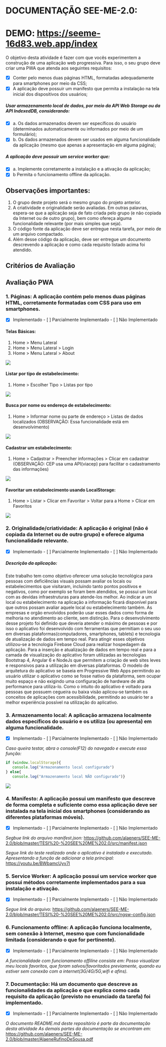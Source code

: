 # DOCUMENTAÇÃO SEE-ME-2.0: 
# DEMO: https://seeme-16d83.web.app/index
 
O objetivo desta atividade é fazer com que vocês experimentem a construção de uma aplicação web progressiva.
Para isso, o seu grupo deve criar uma PWA que atenda aos seguintes requisitos:

 - [x] Conter pelo menos duas páginas HTML, formatadas adequadamente para smartphones por meio da CSS;
 - [x] A aplicação deve possuir um manifesto que permita a instalação na tela inicial dos dispositivos dos usuários;

##### Usar armazenamento local de dados, por meio da API Web Storage ou da API IndexedDB, considerando:
- [x] a. Os dados armazenados devem ser específicos do usuário (determinados automaticamente ou informados por meio de um formulário);
- [x] b. Os dados armazenados devem ser usados em alguma funcionalidade da aplicação (mesmo que apenas a apresentação em alguma página);

##### A aplicação deve possuir um service worker que:
- [x] a. Implemente corretamente a instalação e a ativação da aplicação;
- [x] b Permita o funcionamento offline da aplicação.

## Observações importantes:

1. O grupo deste projeto será o mesmo grupo do projeto anterior.
2. A criatividade e originalidade serão avaliadas. Em outras palavras, espera-se que a aplicação seja de fato criada pelo grupo (e não copiada da Internet ou de outro grupo), bem como ofereça alguma funcionalidade relevante (por mais simples que seja).
3. O código fonte da aplicação deve ser entregue nesta tarefa, por meio de um arquivo compactado.
4. Além desse código da aplicação, deve ser entregue um documento descrevendo a aplicação e como cada requisito listado acima foi atendido.

## Critérios de Avaliação
## Avaliação PWA

### 1. Páginas: A aplicação contém pelo menos duas páginas HTML, corretamente formatadas com CSS para uso em smartphones.
- [x] Implementado - [ ] Parcialmente Implementado - [ ] Não Implementado

#### Telas Básicas: 
1. Home > Menu Lateral 
2. Home > Menu Lateral > Login 
3. Home > Menu Lateral > About

![](TelasBasicas.gif)

#### Listar por tipo de estabelecimento: 
1. Home > Escolher Tipo > Listas por tipo

![](ListarTipo.gif)

#### Busca por nome ou endereço de estabelecimento: 
1. Home > Informar nome ou parte de endereço > Listas de dados localizados (OBSERVAÇÃO: Essa funcionalidade está em desenvolvimento)

![](BuscaPorNomeOuEndereco.gif)

#### Cadastrar um estabelecimento: 
1. Home > Cadastrar > Preencher informações > Clicar em cadastrar (OBSERVAÇÃO: CEP usa uma API(viacep) para facilitar o cadastramento das informações)

![](Cadastro.gif)

#### Favoritar um estabelecimento usando LocalStorage: 
1. Home > Listar > Clicar em Favoritar > Voltar para a Home > Clicar em Favoritos

![](FavoritosComLocalStorage.gif)

### 2. Originalidade/criatividade: A aplicação é original (não é copiada da Internet ou de outro grupo) e oferece alguma funcionalidade relevante.
- [x] Implementado - [ ] Parcialmente Implementado - [ ] Não Implementado
##### Descrição da aplicação: 

Este trabalho tem como objetivo oferecer uma solução tecnológica para pessoas com deficiências visuais possam avaliar os locais ou estabelecimentos que visitaram, incluindo tanto pontos positivos e negativos, como por exemplo se foram bem atendidos, se possui um local com as devidas infraestruturas para atende-los melhor. Ao indicar a um local ou estabelecimento na aplicação a informação ficará disponível para que outros possam avaliar aquele local ou estabelecimento também. As empresas e orgão envolvidos poderão usar esses dados como forma de melhoria no atendimento ao cliente, sem distinção. Para o desenvolvimento desse projeto foi definido que deveria atender o máximo de pessoas e por isso o aplicativo foi desenvolvido com ferramentas que permitiam o seu uso em diversas plataformas(computadores, smartphones, tablets) e tecnologia de atualização de dados em tempo real. Para atingir esses objetivos utilizou-se a tecnologia Firebase Cloud para realizar hospedagem da aplicação. Para a inserção e atualização de dados em tempo real e para a camada de visualização do aplicativo foram utilizadas as tecnologias Bootstrap 4, Angular 6 e NodeJs que permitem a criação de web sites leves e responsivos para a utilização em diversas plataformas. O modelo de arquitetura do aplicativo se baseia em
Progressive Web Apps permitindo ao usuário utilizar o aplicativo como se fosse nativo da plataforma, sem ocupar muito espaço e não exigindo uma configuração de hardware de alta performance para utiliza-lo. Como o intuito do aplicativo é voltado para pessoas
que possuem cegueira ou baixa visão aplicou-se também os conceitos de aplicações com acessibilidade, permitindo ao usuário ter a melhor experiência possível na utilização do aplicativo.

### 3. Armazenamento local: A aplicação armazena localmente dados específicos do usuário e os utiliza (ou apresenta) em alguma funcionalidade.
- [x] Implementado - [ ] Parcialmente Implementado - [ ] Não Implementado

*Caso queira testar, abra o console(F12) do navegado e execute essa função:*

```javaScript
if (window.localStorage){ 
   console.log("Armazenamento local configurado")
} else{ 
   console.log("Armazenamento local NÃO configurado")}
```

![](FavoritosComLocalStorage.gif)

### 4. Manifesto: A aplicação possui um manifesto que descreve de forma completa e suficiente como essa aplicação deve ser instalada na tela inicial dos smartphones (considerando as diferentes plataformas móveis).
- [x] Implementado - [ ] Parcialmente Implementado - [ ] Não Implementado

*Segbue link do arquivo manifest.json:* 
https://github.com/alaeners/SEE-ME-2.0/blob/master/TESI%20-%20SEE%20ME%202.0/src/manifest.json

*Segue link do teste realizado onde o aplicativo é instalado e executado. Apresentando a função de adicionar a tela principal:* 
https://youtu.be/BWbamcUyv7I

### 5. Service Worker: A aplicação possui um service worker que possui métodos corretamente implementados para a sua instalação e ativação.
- [x] Implementado - [ ] Parcialmente Implementado - [ ] Não Implementado

*Segue link do arquivo:* https://github.com/alaeners/SEE-ME-2.0/blob/master/TESI%20-%20SEE%20ME%202.0/src/ngsw-config.json

### 6. Funcionamento offline: A aplicação funciona localmente, sem conexão à Internet, mesmo que com funcionalidade limitada (considerando o que for pertinente).
- [x] Implementado - [ ] Parcialmente Implementado - [ ] Não Implementado

*A funcionalidade com funcionamento offiline consiste em: Posso visualizar meu locais favoritos, que foram salvos/favoritados previamente, quando eu estiver sem conexão com a internet(3G/4G/5G,wifi e afins).*

### 7. Documentação: Há um documento que descreve as funcionalidades da aplicação e que explica como cada requisito da aplicação (previsto no enunciado da tarefa) foi implementado.
- [x] Implementado - [ ] Parcialmente Implementado - [ ] Não Implementado

*O documento README.md deste repositório é parte da documentação desta atividade*
*As demais partes da documentação se encontram em:* 
https://github.com/alaeners/SEE-ME-2.0/blob/master/AlaeneRufinoDeSousa.pdf
